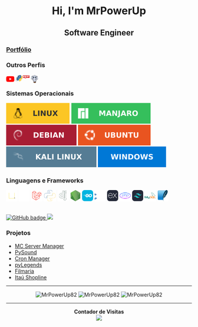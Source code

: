 <h1 align="center"> Hi, I'm MrPowerUp</h1>
<h2 align="center"> Software Engineer</h2>

<h3>
  <a href="https://mrpowerup82.github.io/">Portfólio</a>
</h3>

### Outros Perfis

<a href="https://www.youtube.com/channel/UC6JuvYDZgOoI83Qp9A8oEQQ">
  <img align="left" alt="MrPowerUp | YouTube" width="22px" src="imagens/yt.png" />
</a>
<a href="https://pypi.org/user/MrPowerUp/">
  <img align="left" alt="MrPowerUp | Pypi" width="22px" src="imagens/pypi.svg" />
</a>
<a href="https://www.npmjs.com/~mrpowerup82">
  <img align="left" alt="MrPowerUp | npmJS" width="22px" src="imagens/npm.png" />
</a>
<a href="https://packagist.org/users/MrPowerUp/">
  <img align="left" alt="MrPowerUp | packagist" width="22px" src="imagens/packagist.png" />
</a>
<br/>

### Sistemas Operacionais

![Linux](/imagens/linux.svg)
![Manjaro](/imagens/manjaro.svg)
![Debian](/imagens/debian.svg)
![Ubuntu](/imagens/ubuntu.svg)
![Kali](/imagens/kali_linux.svg)
![Windows](/imagens/windows.svg)

### Linguagens e Frameworks

<div align="left">
  <code><img height="30" alt="JavaScript" title="JavaScript" src="imagens/js.svg"></code>
  <code><img height="30" alt="React" title="React" src="imagens/react.svg"></code>
  <code><img height="30" alt="Laravel" title="Laravel" src="imagens/laravel.png"></code>
  <code><img height="30" alt="Python" title="Python" src="imagens/python.svg"></code>
  <code><img height="30" alt="Django" title="Django" src="imagens/django.svg"></code>
  <code><img height="30" alt="NodeJS" title="NodeJS" src="imagens/nodejs.png"></code>
  <code><img height="30" width="30" alt="Golang" title="Golang" src="imagens/golang.svg"></code>
  <code><img height="30" width="30" alt="C++" title="C++" src="imagens/cpp.svg"></code>
  <code><img height="30" alt="Express" title="Express" src="imagens/express.svg"></code>
  <code><img height="30" alt="PHP" title="PHP" src="imagens/php.png"></code>
  <code><img height="30" width="30" alt="TailwindCSS" title="TailwindCSS" src="imagens/tailwindcss.svg"></code>
  <code><img height="30" width="30" alt="MySQL" title="MySQL" src="imagens/mysql.svg"></code>
  <code><img height="30" width="30" alt="SQLite" title="SQLite" src="imagens/sqlite.svg"></code>
</div>
<br/>

<p align="left">
  <a href="https://github.com/MrPowerUp82?tab=followers">
    <img src="https://img.shields.io/github/followers/MrPowerUp82?style=for-the-badge" alt="GitHub badge" />
  </a>
  <a href="https://www.youtube.com/channel/UC6JuvYDZgOoI83Qp9A8oEQQ?sub_confirmation=1">
    <img src="https://img.shields.io/youtube/channel/subscribers/UC6JuvYDZgOoI83Qp9A8oEQQ?style=for-the-badge" />
  </a>
</p>

### Projetos

- [MC Server Manager](https://github.com/MrPowerUp82/mcmanager)
- [PySound](https://github.com/MrPowerUp82/Eel-MusicPlayer-Python)
- [Cron Manager](https://github.com/MrPowerUp82/cron-manager)
- [pyLegends](https://github.com/MrPowerUp82/pyLegends)
- [Filmaria](https://github.com/MrPowerUp82/filmaria-mobile)
- [Itaú Shopline](https://github.com/MrPowerUp82/python_itaushopline)

<hr/>

<div align="center">
  <img align="center" src="http://github-profile-summary-cards.vercel.app/api/cards/most-commit-language?username=MrPowerUp82&theme=gotham" alt="MrPowerUp82" />
  <img align="center" src="https://github-readme-stats.vercel.app/api?username=MrPowerUp82&show_icons=true&theme=gotham" alt="MrPowerUp82" />
  <img align="center" src="https://github-readme-stats.vercel.app/api/top-langs/?username=MrPowerUp82&theme=gotham" alt="MrPowerUp82" />
</div>

<hr/>

<p align="center">
  <b>Contador de Visitas</b>
  <br/>
  <img src="https://profile-counter.glitch.me/MrPowerUp82/count.svg" />
</p>
